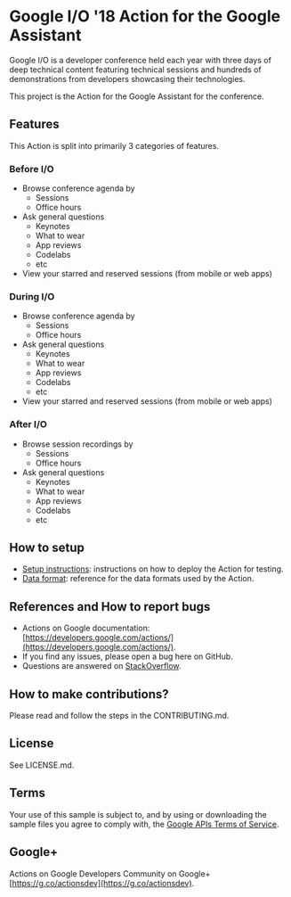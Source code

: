 # Google I/O '18 Action for the Google Assistant

Google I/O is a developer conference held each year with three days of deep
technical content featuring technical sessions and hundreds of demonstrations
from developers showcasing their technologies.

This project is the Action for the Google Assistant for the conference.

## Features

This Action is split into primarily 3 categories of features.

### Before I/O

* Browse conference agenda by
  * Sessions
  * Office hours
* Ask general questions
  * Keynotes
  * What to wear
  * App reviews
  * Codelabs
  * etc
* View your starred and reserved sessions (from mobile or web apps)

### During I/O

* Browse conference agenda by
  * Sessions
  * Office hours
* Ask general questions
  * Keynotes
  * What to wear
  * App reviews
  * Codelabs
  * etc
* View your starred and reserved sessions (from mobile or web apps)

### After I/O

* Browse session recordings by
  * Sessions
  * Office hours
* Ask general questions
  * Keynotes
  * What to wear
  * App reviews
  * Codelabs
  * etc

## How to setup

* [Setup instructions](docs/SETUP.md): instructions on how to deploy the Action for testing.
* [Data format](docs/DATA.md): reference for the data formats used by the Action.

## References and How to report bugs
* Actions on Google documentation: [https://developers.google.com/actions/](https://developers.google.com/actions/).
* If you find any issues, please open a bug here on GitHub.
* Questions are answered on [StackOverflow](https://stackoverflow.com/questions/tagged/actions-on-google).

## How to make contributions?
Please read and follow the steps in the CONTRIBUTING.md.

## License
See LICENSE.md.

## Terms
Your use of this sample is subject to, and by using or downloading the sample files you agree to comply with, the [Google APIs Terms of Service](https://developers.google.com/terms/).

## Google+
Actions on Google Developers Community on Google+ [https://g.co/actionsdev](https://g.co/actionsdev).
